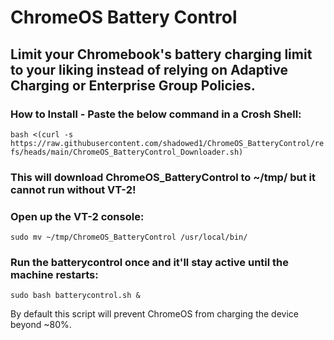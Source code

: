 # **ChromeOS Battery Control**

## Limit your Chromebook's battery charging limit to your liking instead of relying on Adaptive Charging or Enterprise Group Policies.

### How to Install - Paste the below command in a Crosh Shell:

`bash <(curl -s https://raw.githubusercontent.com/shadowed1/ChromeOS_BatteryControl/refs/heads/main/ChromeOS_BatteryControl_Downloader.sh)`

### This will download ChromeOS_BatteryControl to ~/tmp/ but it cannot run without VT-2!
### Open up the VT-2 console:

 `sudo mv ~/tmp/ChromeOS_BatteryControl /usr/local/bin/`

 ### Run the batterycontrol once and it'll stay active until the machine restarts:
 `sudo bash batterycontrol.sh &`

By default this script will prevent ChromeOS from charging the device beyond ~80%. 
